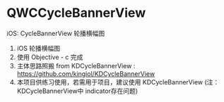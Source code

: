 # QWCCycleBannerView
iOS: CycleBannerView 轮播横幅图

1. iOS 轮播横幅图
2. 使用 Objective - c 完成
3. 主体思路照搬 from KDCycleBannerView :
https://github.com/kingiol/KDCycleBannerView
4. 本项目供练习使用，若需用于项目，建议使用 KDCycleBannerView (注： KDCycleBannerView中 indicator存在问题)
